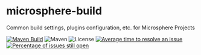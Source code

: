 # microsphere-build
Common build settings, plugins configuration, etc. for Microsphere Projects

[![Maven Build](https://github.com/microsphere-projects/microsphere-build/actions/workflows/maven-build.yml/badge.svg)](https://github.com/microsphere-projects/microsphere-build/actions/workflows/maven-build.yml)
![Maven](https://img.shields.io/maven-central/v/io.github.microsphere-projects/microsphere-build.svg)
![License](https://img.shields.io/github/license/microsphere-projects/microsphere-build.svg)
[![Average time to resolve an issue](http://isitmaintained.com/badge/resolution/microsphere-projects/microsphere-build.svg)](http://isitmaintained.com/project/microsphere-projects/microsphere-build "Average time to resolve an issue")
[![Percentage of issues still open](http://isitmaintained.com/badge/open/microsphere-projects/microsphere-build.svg)](http://isitmaintained.com/project/microsphere-projects/microsphere-build "Percentage of issues still open")

